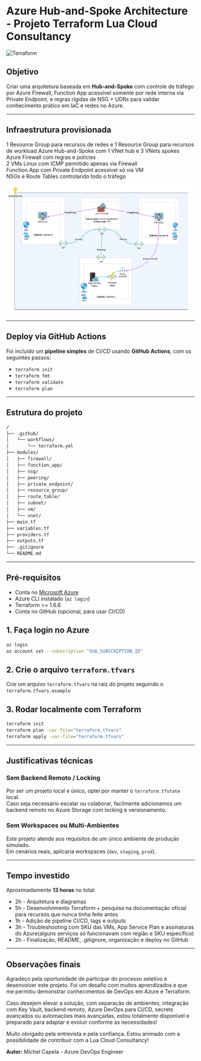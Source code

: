 
# Azure Hub-and-Spoke Architecture - Projeto Terraform Lua Cloud Consultancy

![Terraform](https://github.com/michelcapela/terraform-azure-hubspoke/actions/workflows/terraform.yml/badge.svg)

## Objetivo

Criar uma arquitetura baseada em **Hub-and-Spoke** com controle de tráfego por Azure Firewall, Function App acessível somente por rede interna via Private Endpoint, e regras rígidas de NSG + UDRs para validar conhecimento prático em IaC e redes no Azure.

---

## Infraestrutura provisionada

1 Resource Group para recursos de redes e 1 Resource Group para recursos de workload
Azure Hub-and-Spoke com 1 VNet hub e 3 VNets spokes  
Azure Firewall com regras e policies  
2 VMs Linux com ICMP permitido apenas via Firewall  
Function App com Private Endpoint acessível só via VM  
NSGs e Route Tables controlando todo o tráfego  

![Diagrama da arquitetura](images/diagrama.png)

---

## Deploy via GitHub Actions

Foi incluído um **pipeline simples** de CI/CD usando **GitHub Actions**, com os seguintes passos:

- `terraform init`
- `terraform fmt`
- `terraform validate`
- `terraform plan`

---

## Estrutura do projeto

```bash
/
├── .github/
│   └── workflows/
│       └── terraform.yml    
├── modules/                   
│   ├── firewall/
│   ├── function_app/
│   ├── nsg/
│   ├── peering/
│   ├── private_endpoint/
│   ├── resource_group/
│   ├── route_table/
│   ├── subnet/
│   ├── vm/
│   └── vnet/
├── main.tf
├── variables.tf
├── providers.tf
├── outputs.tf
├── .gitignore
└── README.md
```

---

## Pré-requisitos

- Conta no [Microsoft Azure](https://azure.microsoft.com/)
- Azure CLI instalado (`az login`)
- Terraform >= 1.6.6
- Conta no GitHub (opcional, para usar CI/CD)

## 1. Faça login no Azure

```bash
az login
az account set --subscription "SUA_SUBSCRIPTION_ID"
```

## 2. Crie o arquivo `terraform.tfvars`

Crie um arquivo `terraform.tfvars` na raiz do projeto seguindo o `terraform.tfvars.example`

## 3. Rodar localmente com Terraform

```bash
terraform init
terraform plan -var-file="terraform.tfvars"
terraform apply -var-file="terraform.tfvars"
```

---

## Justificativas técnicas

### Sem Backend Remoto / Locking
Por ser um projeto local e único, optei por manter o `terraform.tfstate` local.  
Caso seja necessário escalar ou colaborar, facilmente adicionamos um backend remoto no Azure Storage com locking e versionamento.

### Sem Workspaces ou Multi-Ambientes
Este projeto atende aos requisitos de um único ambiente de produção simulado.  
Em cenários reais, aplicaria workspaces (`dev`, `staging`, `prod`).

---

## Tempo investido

Aproximadamente **13 horas** no total:

- 2h - Arquitetura e diagramas
- 5h - Desenvolvimento Terraform + pesquisa na documentação oficial para recursos que nunca tinha feito antes
- 1h - Adição de pipeline CI/CD, tags e outputs
- 3h - Troubleshooting com SKU das VMs, App Service Plan e assinaturas do Azure(alguns serviços só funcionavam com região e SKU específico)
- 2h - Finalização, README, .gitignore, organização e deploy no GitHub

---

## Observações finais

Agradeço pela oportunidade de participar do processo seletivo e desenvolver este projeto. Foi um desafio com muitos aprendizados e que me permitiu demonstrar conhecimentos de DevOps em Azure e Terraform.

Caso desejem elevar a solução, com separação de ambientes, integração com Key Vault, backend remoto, Azure DevOps para CI/CD, secrets avançados ou automações mais avançadas, estou totalmente disponível e preparado para adaptar e evoluir conforme as necessidades!

Muito obrigado pela entrevista e pela confiança. Estou animado com a possibilidade de contribuir com a Lua Cloud Consultancy!

**Autor:** Michel Capela - Azure DevOps Engineer
